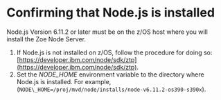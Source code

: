 # Confirming that Node.js is installed

Node.js Version 6.11.2 or later must be on the z/OS host where you will install the Zoe Node Server.

1.   If Node.js is not installed on z/OS, follow the procedure for doing so: [https://developer.ibm.com/node/sdk/ztp](https://developer.ibm.com/node/sdk/ztp). 
2.   Set the *NODE_HOME* environment variable to the directory where Node.js is installed. For example, \(`NODE\_HOME=/proj/mvd/node/installs/node-v6.11.2-os390-s390x`\). 



